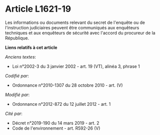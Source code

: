 # Article L1621-19

Les informations ou documents relevant du secret de l'enquête ou de l'instruction judiciaires peuvent être communiqués aux
enquêteurs techniques et aux enquêteurs de sécurité avec l'accord du procureur de la République.

**Liens relatifs à cet article**

_Anciens textes_:

  - Loi n°2002-3 du 3 janvier 2002 - art. 19 (VT), alinéa 3, phrase 1

_Codifié par_:

  - Ordonnance n°2010-1307 du 28 octobre 2010 - art. (V)

_Modifié par_:

  - Ordonnance n°2012-872 du 12 juillet 2012 - art. 1

_Cité par_:

  - Décret n°2019-190 du 14 mars 2019 - art. 2
  - Code de l'environnement - art. R592-26 (V)
